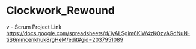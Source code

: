# Clockwork_Rewound
v - Scrum Project Link
https://docs.google.com/spreadsheets/d/1yALSgim6KlW4zKOzyAGdNuN-tiS6mmcenkhuk8rgHeM/edit#gid=2037951089
